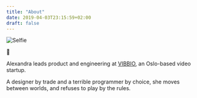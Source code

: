 ```yaml
---
title: "About"
date: 2019-04-03T23:15:59+02:00
draft: false
---
```


![Selfie](/images/selfie.jpg)

:information_desk_person:

Alexandra leads product and engineering at [VIBBIO](https://vibbio.com), an Oslo-based video startup.

A designer by trade and a terrible programmer by choice, she moves between worlds, and refuses to play by the rules.
